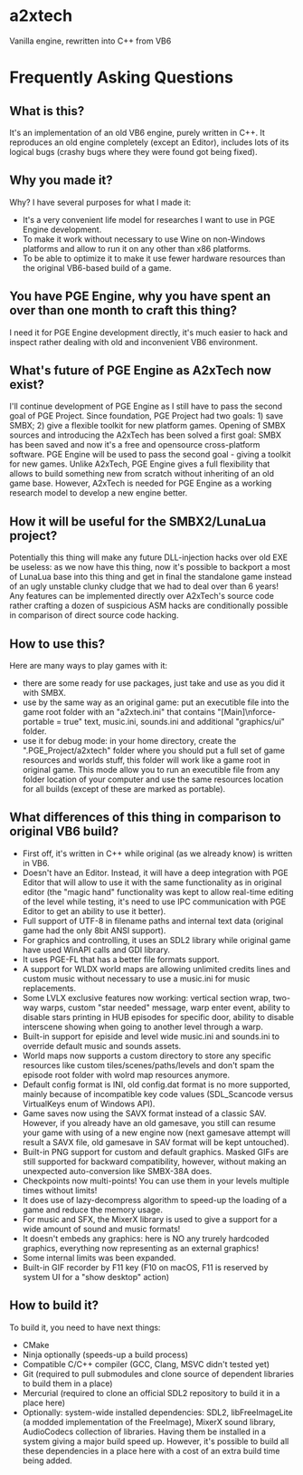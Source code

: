 # a2xtech

Vanilla engine, rewritten into C++ from VB6


# Frequently Asking Questions

## What is this?
It's an implementation of an old VB6 engine, purely written in C++. It reproduces an old engine completely (except an Editor), includes lots of its logical bugs (crashy bugs where they were found got being fixed).

## Why you made it?
Why? I have several purposes for what I made it:
- It's a very convenient life model for researches I want to use in PGE Engine development.
- To make it work without necessary to use Wine on non-Windows platforms and allow to run it on any other than x86 platforms.
- To be able to optimize it to make it use fewer hardware resources than the original VB6-based build of a game.

## You have PGE Engine, why you have spent an over than one month to craft this thing?
I need it for PGE Engine development directly, it's much easier to hack and inspect rather dealing with old and inconvenient VB6 environment.

## What's future of PGE Engine as A2xTech now exist?
I'll continue development of PGE Engine as I still have to pass the second goal of PGE Project.
Since foundation, PGE Project had two goals: 1) save SMBX; 2) give a flexible toolkit for new platform games. Opening of SMBX sources and introducing the A2xTech has been solved a first goal: SMBX has been saved and now it's a free and opensource cross-platform software. PGE Engine will be used to pass the second goal - giving a toolkit for new games. Unlike A2xTech, PGE Engine gives a full flexibility that allows to build something new from scratch without inheriting of an old game base. However, A2xTech is needed for PGE Engine as a working research model to develop a new engine better.

## How it will be useful for the SMBX2/LunaLua project?
Potentially this thing will make any future DLL-injection hacks over old EXE be useless: as we now have this thing, now it's possible to backport a most of LunaLua base into this thing and get in final the standalone game instead of an ugly unstable clunky cludge that we had to deal over than 6 years! Any features can be implemented directly over A2xTech's source code rather crafting a dozen of suspicious ASM hacks are conditionally possible in comparison of direct source code hacking.

## How to use this?
Here are many ways to play games with it:
- there are some ready for use packages, just take and use as you did it with SMBX.
- use by the same way as an original game: put an executible file into the game root folder with an "a2xtech.ini" that contains "[Main]\nforce-portable = true" text, music.ini, sounds.ini and additional "graphics/ui" folder.
- use it for debug mode: in your home directory, create the ".PGE_Project/a2xtech" folder where you should put a full set of game resources and worlds stuff, this folder will work like a game root in original game. This mode allow you to run an executible file from any folder location of your computer and use the same resources location for all builds (except of these are marked as portable).

## What differences of this thing in comparison to original VB6 build?
- First off, it's written in C++ while original (as we already know) is written in VB6.
- Doesn't have an Editor. Instead, it will have a deep integration with PGE Editor that will allow to use it with the same functionality as in original editor (the "magic hand" functionality was kept to allow real-time editing of the level while testing, it's need to use IPC communication with PGE Editor to get an ability to use it better).
- Full support of UTF-8 in filename paths and internal text data (original game had the only 8bit ANSI support).
- For graphics and controlling, it uses an SDL2 library while original game have used WinAPI calls and GDI library.
- It uses PGE-FL that has a better file formats support.
- A support for WLDX world maps are allowing unlimited credits lines and custom music without necessary to use a music.ini for music replacements.
- Some LVLX exclusive features now working: vertical section wrap, two-way warps, custom "star needed" message, warp enter event, ability to disable stars printing in HUB episodes for specific door, ability to disable interscene showing when going to another level through a warp.
- Built-in support for episide and level wide music.ini and sounds.ini to override default music and sounds assets.
- World maps now supports a custom directory to store any specific resources like custom tiles/scenes/paths/levels and don't spam the episode root folder with wolrd map resources anymore.
- Default config format is INI, old config.dat format is no more supported, mainly because of incompatible key code values (SDL_Scancode versus VirtualKeys enum of Windows API).
- Game saves now using the SAVX format instead of a classic SAV. However, if you already have an old gamesave, you still can resume your game with using of a new engine now (next gamesave attempt will result a SAVX file, old gamesave in SAV format will be kept untouched).
- Built-in PNG support for custom and default graphics. Masked GIFs are still supported for backward compatibility, however, without making an unexpected auto-conversion like SMBX-38A does.
- Checkpoints now multi-points! You can use them in your levels multiple times without limits!
- It does use of lazy-decompress algorithm to speed-up the loading of a game and reduce the memory usage.
- For music and SFX, the MixerX library is used to give a support for a wide amount of sound and music formats!
- It doesn't embeds any graphics: here is NO any trurely hardcoded graphics, everything now representing as an external graphics!
- Some internal limits was been expanded.
- Built-in GIF recorder by F11 key (F10 on macOS, F11 is reserved by system UI for a "show desktop" action)

## How to build it?
To build it, you need to have next things:
- CMake
- Ninja optionally (speeds-up a build process)
- Compatible C/C++ compiler (GCC, Clang, MSVC didn't tested yet)
- Git (required to pull submodules and clone source of dependent libraries to build them in a place)
- Mercurial (required to clone an official SDL2 repository to build it in a place here)
- Optionally: system-wide installed dependencies: SDL2, libFreeImageLite (a modded implementation of the FreeImage), MixerX sound library, AudioCodecs collection of libraries. Having them be installed in a system giving a major build speed up. However, it's possible to build all these dependencies in a place here with a cost of an extra build time being added.

